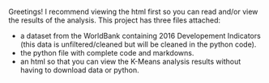 Greetings! I recommend viewing the html first so you can read and/or view the results of the analysis.
This project has three files attached: 
* a dataset from the WorldBank containing 2016 Developement Indicators (this data is unfiltered/cleaned but will be cleaned in the python code).
* the python file with complete code and markdowns.
* an html so that you can view the K-Means analysis results without having to download data or python.
